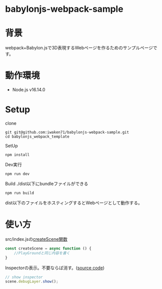 
# babylonjs-webpack-sample
# 背景
webpack+Babylon.jsで3D表現するWebページを作るためのサンプルページです。

# 動作環境

- Node.js v16.14.0

# Setup

clone
``` 
git git@github.com:iwaken71/babylonjs-webpack-sample.git
cd babylonjs_webpack_template
```

SetUp

```
npm install
```

Dev実行

```
npm run dev
```

Build
./dist以下にbundleファイルができる
```
npm run build
```

dist以下のファイルをホスティングするとWebページとして動作する。

# 使い方

src/index.jsの[createScene関数](https://github.com/iwaken71/babylonjs-webpack-sample/blob/02386c6a038c3d5df0a4a988f06d0b8c427cedb2/src/index.js#L10)

```js
const createScene = async function () {
    //PlayGroundと同じ内容を書く
}
```

Inspectorの表示。不要ならば消す。([source code](https://github.com/iwaken71/babylonjs-webpack-sample/blob/3b0a8a6b00328651373a8a2b513a18fb316b7160/src/index.js#L40))
```js
// show inspector
scene.debugLayer.show(); 
```
